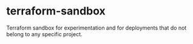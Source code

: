 # terraform-sandbox
Terraform sandbox for experimentation and for deployments that do not belong to any specific project.
